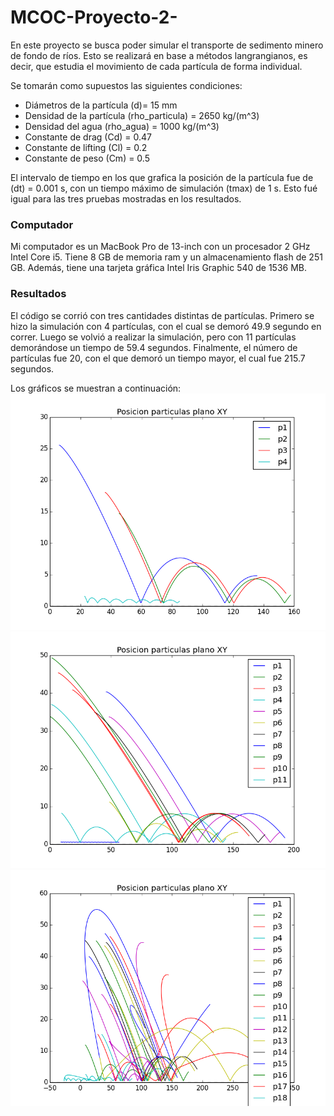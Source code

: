 # MCOC-Proyecto-2-

En este proyecto se busca poder simular el transporte de sedimento minero de fondo de ríos. Esto se realizará en base a métodos langrangianos, es decir, que estudia el movimiento de cada partícula de forma individual.

Se tomarán como supuestos las siguientes condiciones:

- Diámetros de la partícula (d)= 15 mm
- Densidad de la partícula (rho_particula) = 2650 kg/(m^3)
- Densidad del agua (rho_agua) = 1000 kg/(m^3)
- Constante de drag (Cd) = 0.47   
- Constante de lifting (Cl) = 0.2    
- Constante de peso (Cm) = 0.5 


El intervalo de tiempo en los que grafica la posición de la partícula fue de (dt) = 0.001 s, con un tiempo máximo de simulación (tmax) de 1 s. Esto fué igual para las tres pruebas mostradas en los resultados.




### Computador

Mi computador es un MacBook Pro de 13-inch con un procesador 2 GHz Intel Core i5. Tiene 8 GB de memoria ram y un almacenamiento flash de 251 GB. Además, tiene una tarjeta gráfica Intel Iris Graphic 540 de 1536 MB.

### Resultados

El código se corrió con tres cantidades distintas de partículas.
Primero se hizo la simulación con 4 partículas, con el cual se demoró 49.9 segundo en correr. Luego se volvió a realizar la simulación, pero con 11 partículas demorándose un tiempo de 59.4 segundos. Finalmente, el número de partículas fue 20, con el que demoró un tiempo mayor, el cual fue 215.7 segundos.


Los gráficos se muestran a continuación:
![al text](https://github.com/piedadbull/MCOC-Proyecto-2-/blob/master/Grafico_con_4_particulas.png)
![al text](https://github.com/piedadbull/MCOC-Proyecto-2-/blob/master/Grafico_con_11_particulas.png)
![al text](https://github.com/piedadbull/MCOC-Proyecto-2-/blob/master/Grafico_con_20_particulas.png)

